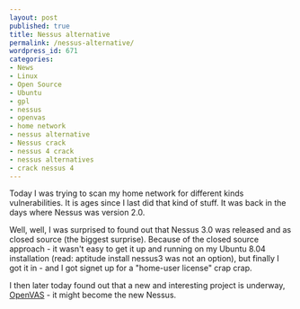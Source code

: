 ```yaml
---
layout: post
published: true
title: Nessus alternative
permalink: /nessus-alternative/
wordpress_id: 671
categories:
- News
- Linux
- Open Source
- Ubuntu
- gpl
- nessus
- openvas
- home network
- nessus alternative
- Nessus crack
- nessus 4 crack
- nessus alternatives
- crack nessus 4
---
```




Today I was trying to scan my home network for different kinds vulnerabilities. It is ages since I last did that kind of stuff. It was back in the days where Nessus was version 2.0.

Well, well, I was surprised to found out that Nessus 3.0 was released and as closed source (the biggest surprise). Because of the closed source approach - it wasn't easy to get it  up and running on my Ubuntu 8.04 installation (read: aptitude install nessus3 was not an option), but finally I got it in - and I got signet up for a "home-user license" crap crap.

I then later today found out that a new and interesting project is underway, <a href="http://www.openvas.org/">OpenVAS</a> - it might become the new Nessus.
